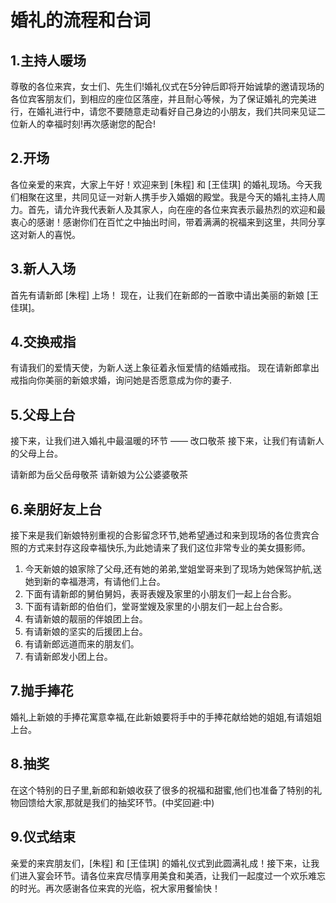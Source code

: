 # 婚礼的流程和台词

## 1.主持人暖场

尊敬的各位来宾，女士们、先生们!婚礼仪式在5分钟后即将开始诚挚的邀请现场的各位宾客朋友们，到相应的座位区落座，并且耐心等候，为了保证婚礼的完美进行，在婚礼进行中，请您不要随意走动看好自己身边的小朋友，我们共同来见证二位新人的幸福时刻!再次感谢您的配合!

## 2.开场

各位亲爱的来宾，大家上午好！欢迎来到 [朱程] 和 [王佳琪] 的婚礼现场。今天我们相聚在这里，共同见证一对新人携手步入婚姻的殿堂。我是今天的婚礼主持人周力。首先，请允许我代表新人及其家人，向在座的各位来宾表示最热烈的欢迎和最衷心的感谢！感谢你们在百忙之中抽出时间，带着满满的祝福来到这里，共同分享这对新人的喜悦。

## 3.新人入场

首先有请新郎 [朱程] 上场！
现在，让我们在新郎的一首歌中请出美丽的新娘 [王佳琪]。

## 4.交换戒指

有请我们的爱情天使，为新人送上象征着永恒爱情的结婚戒指。
现在请新郎拿出戒指向你美丽的新娘求婚，询问她是否愿意成为你的妻子.

## 5.父母上台

接下来，让我们进入婚礼中最温暖的环节 —— 改口敬茶
接下来，让我们有请新人的父母上台。

请新郎为岳父岳母敬茶
请新娘为公公婆婆敬茶

## 6.亲朋好友上台

接下来是我们新娘特别重视的合影留念环节,她希望通过和来到现场的各位贵宾合照的方式来封存这段幸福快乐,为此她请来了我们这位非常专业的美女摄影师。

1. 今天新娘的娘家除了父母,还有她的弟弟,堂姐堂哥来到了现场为她保驾护航,送她到新的幸福港湾，有请他们上台。
2. 下面有请新郎的舅伯舅妈，表哥表嫂及家里的小朋友们一起上台合影。
3. 下面有请新郎的伯伯们，堂哥堂嫂及家里的小朋友们一起上台合影。
4. 有请新娘的靓丽的伴娘团上台。
5. 有请新娘的坚实的后援团上台。
5. 有请新郎远道而来的朋友们。
6. 有请新郎发小团上台。

## 7.抛手捧花

婚礼上新娘的手捧花寓意幸福,在此新娘要将手中的手捧花献给她的姐姐,有请姐姐上台。

## 8.抽奖

在这个特别的日子里,新郎和新娘收获了很多的祝福和甜蜜,他们也准备了特别的礼物回馈给大家,那就是我们的抽奖环节。(中奖回避:中)

## 9.仪式结束

亲爱的来宾朋友们，[朱程] 和 [王佳琪] 的婚礼仪式到此圆满礼成！接下来，让我们进入宴会环节。请各位来宾尽情享用美食和美酒，让我们一起度过一个欢乐难忘的时光。再次感谢各位来宾的光临，祝大家用餐愉快！
